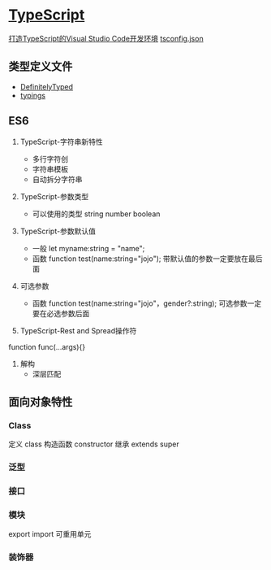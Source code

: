 # [TypeScript](https://www.typescriptlang.org/)

[打造TypeScript的Visual Studio Code开发环境](https://zhuanlan.zhihu.com/p/21611724)
[tsconfig.json](http://www.typescriptlang.org/docs/handbook/tsconfig-json.html)

## 类型定义文件

- [DefinitelyTyped](http://definitelytyped.org/)
- [typings](https://github.com/typings/typings)

## ES6

1. TypeScript-字符串新特性
    - 多行字符创
    - 字符串模板
    - 自动拆分字符串
1. TypeScript-参数类型
    - 可以使用的类型 string number boolean

1. TypeScript-参数默认值
    - 一般 let myname:string = "name";
    - 函数 function test(name:string="jojo");
    带默认值的参数一定要放在最后面
1. 可选参数
    - 函数 function test(name:string="jojo"，gender?:string);
    可选参数一定要在必选参数后面
1. TypeScript-Rest and Spread操作符

function func(...args){}

1. 解构
    - 深层匹配

## 面向对象特性

### Class

定义 class
构造函数 constructor
继承 extends super

### 泛型

### 接口

### 模块

export
import
可重用单元

### 装饰器
